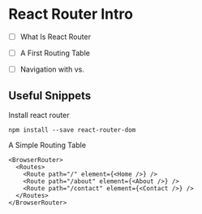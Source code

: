 # React Router Intro

- [ ] What Is React Router

- [ ] A First Routing Table

- [ ] Navigation with <Link /> vs. <a />











## Useful Snippets

Install react router

```
npm install --save react-router-dom
```

A Simple Routing Table

```
<BrowserRouter>
  <Routes>
    <Route path="/" element={<Home />} />
    <Route path="/about" element={<About />} />
    <Route path="/contact" element={<Contact />} />
  </Routes>
</BrowserRouter>
```
